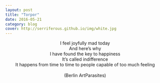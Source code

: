```yaml
---
layout: post
title: "Torpor"
date: 2016-05-21
category: blog
cover: http://serriferous.github.io/img/white.jpg
---
```

<div class="row">
<div class="col-md-8 col-md-offset-2">
<div class="row">
<div class="col-md-12">
<div align="center">
I feel joyfully mad today<br>
And here’s why<br>
I have found the key to happiness<br>
It’s called indifference<br>
It happens from time to time to people capable of too much feeling<br><br>
(Berlin ArtParasites)
</div>
</div>
</div>
</div>            
</div>



